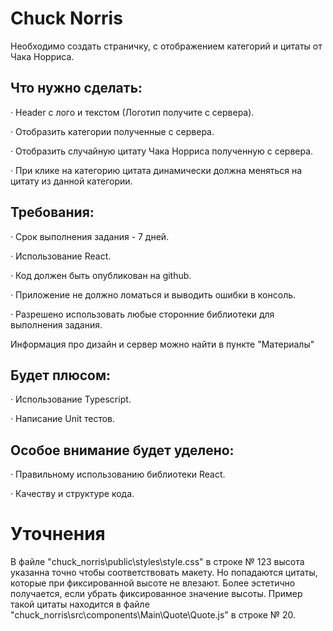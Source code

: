 # Chuck Norris

Необходимо создать страничку, с отображением категорий и цитаты от Чака Норриса.

## Что нужно сделать:

· Header с лого и текстом (Логотип получите с сервера).

· Отобразить категории полученные с сервера.

· Отобразить случайную цитату Чака Норриса полученную с сервера.

· При клике на категорию цитата динамически должна меняться на цитату из данной категории.

## Требования:

· Срок выполнения задания - 7 дней.

· Использование React.

· Код должен быть опубликован на github.

· Приложение не должно ломаться и выводить ошибки в консоль.

· Разрешено использовать любые сторонние библиотеки для выполнения задания.

Информация про дизайн и сервер можно найти в пункте "Материалы"

## Будет плюсом:

· Использование Typescript.

· Написание Unit тестов.

## Особое внимание будет уделено:

· Правильному использованию библиотеки React.

· Качеству и структуре кода.

# Уточнения

В файле "chuck_norris\public\styles\style.css" в строке № 123 высота указанна точно чтобы соответствовать макету. Но попадаются цитаты, которые при фиксированной высоте не влезают. Более эстетично получается, если убрать фиксированное значение высоты.
Пример такой цитаты находится в файле "chuck_norris\src\components\Main\Quote\Quote.js" в строке № 20.